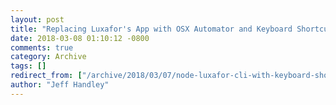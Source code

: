 ```yaml
---
layout: post
title: "Replacing Luxafor's App with OSX Automator and Keyboard Shortcuts"
date: 2018-03-08 01:10:12 -0800
comments: true
category: Archive
tags: []
redirect_from: ["/archive/2018/03/07/node-luxafor-cli-with-keyboard-shortcuts.aspx/"]
author: "Jeff Handley"
---
```


